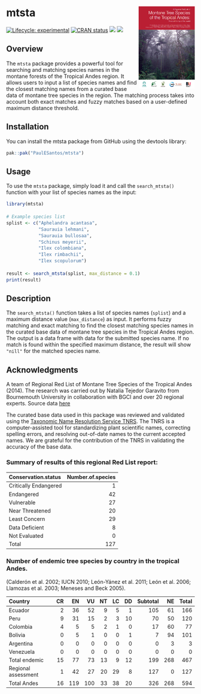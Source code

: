 
<!-- README.md is generated from README.Rmd. Please edit that file -->

# mtsta <a href='https://github.com/PaulESantos/mtsta'><img src='man/figures/mtstarl.png' align="right" height="220" width="150" /></a>

<!-- badges: start -->

[![Lifecycle:
experimental](https://img.shields.io/badge/lifecycle-experimental-orange.svg)](https://lifecycle.r-lib.org/articles/stages.html)
[![CRAN
status](https://www.r-pkg.org/badges/version/mtsta)](https://CRAN.R-project.org/package=mtsta)
[![](http://cranlogs.r-pkg.org/badges/grand-total/mtsta?color=green)](https://cran.r-project.org/package=mtsta)
[![](http://cranlogs.r-pkg.org/badges/last-week/mtsta?color=green)](https://cran.r-project.org/package=mtsta)

<!-- badges: end -->

## Overview

The `mtsta` package provides a powerful tool for searching and matching
species names in the montane forests of the Tropical Andes region. It
allows users to input a list of species names and find the closest
matching names from a curated base data of montane tree species in the
region. The matching process takes into account both exact matches and
fuzzy matches based on a user-defined maximum distance threshold.

## Installation

You can install the mtsta package from GitHub using the devtools
library:

``` r
pak::pak("PaulESantos/mtsta")
```

## Usage

To use the `mtsta` package, simply load it and call the `search_mtsta()`
function with your list of species names as the input:

``` r
library(mtsta)

# Example species list
splist <- c("Aphelandra acantasa",
            "Saurauia lehmani",
            "Saurauia bullosaa",
            "Schinus meyerii",
            "Ilex colombiana",
            "Ilex rimbachii",
            "Ilex scopulorum")

result <- search_mtsta(splist, max_distance = 0.1)
print(result)
```

## Description

The `search_mtsta()` function takes a list of species names (`splist`)
and a maximum distance value (`max_distance`) as input. It performs
fuzzy matching and exact matching to find the closest matching species
names in the curated base data of montane tree species in the Tropical
Andes region. The output is a data frame with data for the submitted
species name. If no match is found within the specified maximum
distance, the result will show `"nill"` for the matched species name.

## Acknowledgments

A team of Regional Red List of Montane Tree Species of the Tropical
Andes (2014). The research was carried out by Natalia Tejedor Garavito
from Bournemouth University in collaboration with BGCI and over 20
regional experts. Source data
[here](https://www.bgci.org/resources/bgci-tools-and-resources/the-regional-red-list-of-montane-tree-species-of-the-tropical-andes/)

The curated base data used in this package was reviewed and validated
using the [Taxonomic Name Resolution Service
TNRS](https://tnrs.biendata.org/). The TNRS is a computer-assisted tool
for standardizing plant scientific names, correcting spelling errors,
and resolving out-of-date names to the current accepted names. We are
grateful for the contribution of the TNRS in validating the accuracy of
the base data.

### Summary of results of this regional Red List report:

| Conservation.status   | Number.of.species |
|:----------------------|------------------:|
| Critically Endangered |                 1 |
| Endangered            |                42 |
| Vulnerable            |                27 |
| Near Threatened       |                20 |
| Least Concern         |                29 |
| Data Deficient        |                 8 |
| Not Evaluated         |                 0 |
| Total                 |               127 |

### Number of endemic tree species by country in the tropical Andes.

(Calderón et al. 2002; IUCN 2010; León-Yánez et al. 2011; León et
al. 2006; Llamozas et al. 2003; Meneses and Beck 2005).

| Country             |  CR |  EN |  VU |  NT |  LC |  DD | Subtotal |  NE | Total |
|:--------------------|----:|----:|----:|----:|----:|----:|---------:|----:|------:|
| Ecuador             |   2 |  36 |  52 |   9 |   5 |   1 |      105 |  61 |   166 |
| Peru                |   9 |  31 |  15 |   2 |   3 |  10 |       70 |  50 |   120 |
| Colombia            |   4 |   5 |   5 |   2 |   1 |   0 |       17 |  60 |    77 |
| Bolivia             |   0 |   5 |   1 |   0 |   0 |   1 |        7 |  94 |   101 |
| Argentina           |   0 |   0 |   0 |   0 |   0 |   0 |        0 |   3 |     3 |
| Venezuela           |   0 |   0 |   0 |   0 |   0 |   0 |        0 |   0 |     0 |
| Total endemic       |  15 |  77 |  73 |  13 |   9 |  12 |      199 | 268 |   467 |
| Regional assessment |   1 |  42 |  27 |  20 |  29 |   8 |      127 |   0 |   127 |
| Total Andes         |  16 | 119 | 100 |  33 |  38 |  20 |      326 | 268 |   594 |
